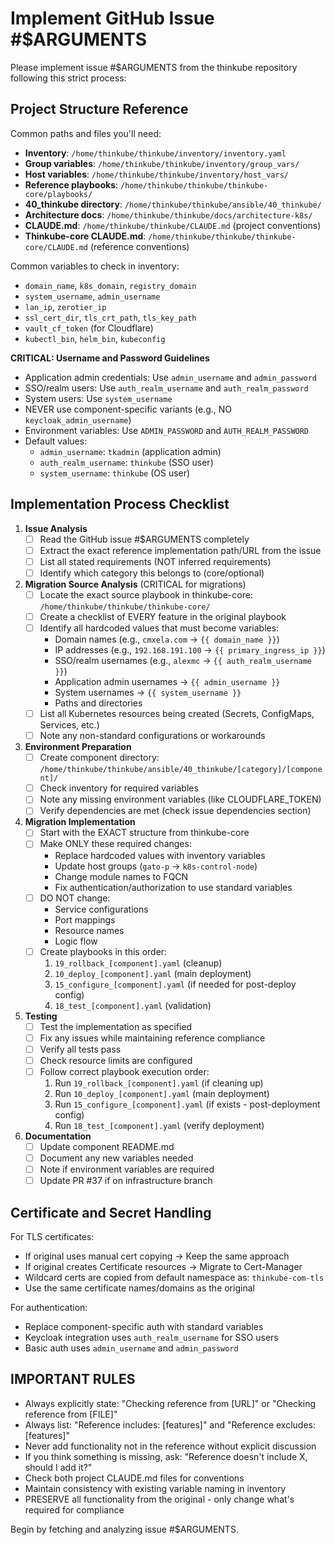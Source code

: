 # Implement GitHub Issue #$ARGUMENTS

Please implement issue #$ARGUMENTS from the thinkube repository following this strict process:

## Project Structure Reference

Common paths and files you'll need:
- **Inventory**: `/home/thinkube/thinkube/inventory/inventory.yaml`
- **Group variables**: `/home/thinkube/thinkube/inventory/group_vars/`
- **Host variables**: `/home/thinkube/thinkube/inventory/host_vars/`
- **Reference playbooks**: `/home/thinkube/thinkube/thinkube-core/playbooks/`
- **40_thinkube directory**: `/home/thinkube/thinkube/ansible/40_thinkube/`
- **Architecture docs**: `/home/thinkube/thinkube/docs/architecture-k8s/`
- **CLAUDE.md**: `/home/thinkube/thinkube/CLAUDE.md` (project conventions)
- **Thinkube-core CLAUDE.md**: `/home/thinkube/thinkube/thinkube-core/CLAUDE.md` (reference conventions)

Common variables to check in inventory:
- `domain_name`, `k8s_domain`, `registry_domain`
- `system_username`, `admin_username` 
- `lan_ip`, `zerotier_ip`
- `ssl_cert_dir`, `tls_crt_path`, `tls_key_path`
- `vault_cf_token` (for Cloudflare)
- `kubectl_bin`, `helm_bin`, `kubeconfig`

**CRITICAL: Username and Password Guidelines**
- Application admin credentials: Use `admin_username` and `admin_password`
- SSO/realm users: Use `auth_realm_username` and `auth_realm_password`
- System users: Use `system_username`
- NEVER use component-specific variants (e.g., NO `keycloak_admin_username`)
- Environment variables: Use `ADMIN_PASSWORD` and `AUTH_REALM_PASSWORD`
- Default values:
  - `admin_username`: `tkadmin` (application admin)
  - `auth_realm_username`: `thinkube` (SSO user)
  - `system_username`: `thinkube` (OS user)

## Implementation Process Checklist

1. **Issue Analysis**
   - [ ] Read the GitHub issue #$ARGUMENTS completely
   - [ ] Extract the exact reference implementation path/URL from the issue
   - [ ] List all stated requirements (NOT inferred requirements)
   - [ ] Identify which category this belongs to (core/optional)

2. **Migration Source Analysis** (CRITICAL for migrations)
   - [ ] Locate the exact source playbook in thinkube-core: `/home/thinkube/thinkube/thinkube-core/`
   - [ ] Create a checklist of EVERY feature in the original playbook
   - [ ] Identify all hardcoded values that must become variables:
     - Domain names (e.g., `cmxela.com` → `{{ domain_name }}`)
     - IP addresses (e.g., `192.168.191.100` → `{{ primary_ingress_ip }}`)
     - SSO/realm usernames (e.g., `alexmc` → `{{ auth_realm_username }}`)
     - Application admin usernames → `{{ admin_username }}`
     - System usernames → `{{ system_username }}`
     - Paths and directories
   - [ ] List all Kubernetes resources being created (Secrets, ConfigMaps, Services, etc.)
   - [ ] Note any non-standard configurations or workarounds

3. **Environment Preparation**
   - [ ] Create component directory: `/home/thinkube/thinkube/ansible/40_thinkube/[category]/[component]/`
   - [ ] Check inventory for required variables
   - [ ] Note any missing environment variables (like CLOUDFLARE_TOKEN)
   - [ ] Verify dependencies are met (check issue dependencies section)

4. **Migration Implementation**
   - [ ] Start with the EXACT structure from thinkube-core
   - [ ] Make ONLY these required changes:
     - Replace hardcoded values with inventory variables
     - Update host groups (`gato-p` → `k8s-control-node`)
     - Change module names to FQCN
     - Fix authentication/authorization to use standard variables
   - [ ] DO NOT change:
     - Service configurations
     - Port mappings
     - Resource names
     - Logic flow
   - [ ] Create playbooks in this order:
     1. `19_rollback_[component].yaml` (cleanup)
     2. `10_deploy_[component].yaml` (main deployment)
     3. `15_configure_[component].yaml` (if needed for post-deploy config)
     4. `18_test_[component].yaml` (validation)

5. **Testing**
   - [ ] Test the implementation as specified
   - [ ] Fix any issues while maintaining reference compliance
   - [ ] Verify all tests pass
   - [ ] Check resource limits are configured
   - [ ] Follow correct playbook execution order:
     1. Run `19_rollback_[component].yaml` (if cleaning up)
     2. Run `10_deploy_[component].yaml` (main deployment)
     3. Run `15_configure_[component].yaml` (if exists - post-deployment config)
     4. Run `18_test_[component].yaml` (verify deployment)

6. **Documentation**
   - [ ] Update component README.md
   - [ ] Document any new variables needed
   - [ ] Note if environment variables are required
   - [ ] Update PR #37 if on infrastructure branch

## Certificate and Secret Handling

For TLS certificates:
- If original uses manual cert copying → Keep the same approach
- If original creates Certificate resources → Migrate to Cert-Manager
- Wildcard certs are copied from default namespace as: `thinkube-com-tls`
- Use the same certificate names/domains as the original

For authentication:
- Replace component-specific auth with standard variables
- Keycloak integration uses `auth_realm_username` for SSO users
- Basic auth uses `admin_username` and `admin_password`

## IMPORTANT RULES
- Always explicitly state: "Checking reference from [URL]" or "Checking reference from [FILE]"
- Always list: "Reference includes: [features]" and "Reference excludes: [features]" 
- Never add functionality not in the reference without explicit discussion
- If you think something is missing, ask: "Reference doesn't include X, should I add it?"
- Check both project CLAUDE.md files for conventions
- Maintain consistency with existing variable naming in inventory
- PRESERVE all functionality from the original - only change what's required for compliance

Begin by fetching and analyzing issue #$ARGUMENTS.